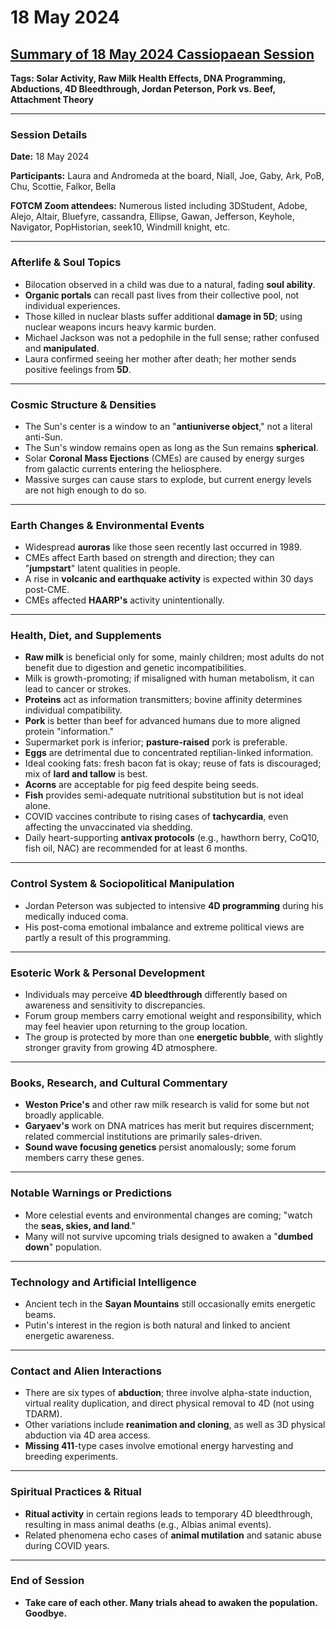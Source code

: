 # 18 May 2024

## [Summary of 18 May 2024 Cassiopaean Session](https://cassiopaea.org/forum/threads/session-18-may-2024.54672/)

**Tags: Solar Activity, Raw Milk Health Effects, DNA Programming, Abductions, 4D Bleedthrough, Jordan Peterson, Pork vs. Beef, Attachment Theory**

---

### Session Details

**Date:** 18 May 2024

**Participants:** Laura and Andromeda at the board, Niall, Joe, Gaby, Ark, PoB, Chu, Scottie, Falkor, Bella

**FOTCM Zoom attendees:** Numerous listed including 3DStudent, Adobe, Alejo, Altair, Bluefyre, cassandra, Ellipse, Gawan, Jefferson, Keyhole, Navigator, PopHistorian, seek10, Windmill knight, etc.

---

### Afterlife & Soul Topics

- Bilocation observed in a child was due to a natural, fading **soul ability**.
- **Organic portals** can recall past lives from their collective pool, not individual experiences.
- Those killed in nuclear blasts suffer additional **damage in 5D**; using nuclear weapons incurs heavy karmic burden.
- Michael Jackson was not a pedophile in the full sense; rather confused and **manipulated**.
- Laura confirmed seeing her mother after death; her mother sends positive feelings from **5D**.

---

### Cosmic Structure & Densities

- The Sun's center is a window to an "**antiuniverse object**," not a literal anti-Sun.
- The Sun's window remains open as long as the Sun remains **spherical**.
- Solar **Coronal Mass Ejections** (CMEs) are caused by energy surges from galactic currents entering the heliosphere.
- Massive surges can cause stars to explode, but current energy levels are not high enough to do so.

---

### Earth Changes & Environmental Events

- Widespread **auroras** like those seen recently last occurred in 1989.
- CMEs affect Earth based on strength and direction; they can "**jumpstart**" latent qualities in people.
- A rise in **volcanic and earthquake activity** is expected within 30 days post-CME.
- CMEs affected **HAARP's** activity unintentionally.

---

### Health, Diet, and Supplements

- **Raw milk** is beneficial only for some, mainly children; most adults do not benefit due to digestion and genetic incompatibilities.
- Milk is growth-promoting; if misaligned with human metabolism, it can lead to cancer or strokes.
- **Proteins** act as information transmitters; bovine affinity determines individual compatibility.
- **Pork** is better than beef for advanced humans due to more aligned protein "information."
- Supermarket pork is inferior; **pasture-raised** pork is preferable.
- **Eggs** are detrimental due to concentrated reptilian-linked information.
- Ideal cooking fats: fresh bacon fat is okay; reuse of fats is discouraged; mix of **lard and tallow** is best.
- **Acorns** are acceptable for pig feed despite being seeds.
- **Fish** provides semi-adequate nutritional substitution but is not ideal alone.
- COVID vaccines contribute to rising cases of **tachycardia**, even affecting the unvaccinated via shedding.
- Daily heart-supporting **antivax protocols** (e.g., hawthorn berry, CoQ10, fish oil, NAC) are recommended for at least 6 months.

---

### Control System & Sociopolitical Manipulation

- Jordan Peterson was subjected to intensive **4D programming** during his medically induced coma.
- His post-coma emotional imbalance and extreme political views are partly a result of this programming.

---

### Esoteric Work & Personal Development

- Individuals may perceive **4D bleedthrough** differently based on awareness and sensitivity to discrepancies.
- Forum group members carry emotional weight and responsibility, which may feel heavier upon returning to the group location.
- The group is protected by more than one **energetic bubble**, with slightly stronger gravity from growing 4D atmosphere.

---

### Books, Research, and Cultural Commentary

- **Weston Price's** and other raw milk research is valid for some but not broadly applicable.
- **Garyaev's** work on DNA matrices has merit but requires discernment; related commercial institutions are primarily sales-driven.
- **Sound wave focusing genetics** persist anomalously; some forum members carry these genes.

---

### Notable Warnings or Predictions

- More celestial events and environmental changes are coming; "watch the **seas, skies, and land**."
- Many will not survive upcoming trials designed to awaken a "**dumbed down**" population.

---

### Technology and Artificial Intelligence

- Ancient tech in the **Sayan Mountains** still occasionally emits energetic beams.
- Putin's interest in the region is both natural and linked to ancient energetic awareness.

---

### Contact and Alien Interactions

- There are six types of **abduction**; three involve alpha-state induction, virtual reality duplication, and direct physical removal to 4D (not using TDARM).
- Other variations include **reanimation and cloning**, as well as 3D physical abduction via 4D area access.
- **Missing 411**-type cases involve emotional energy harvesting and breeding experiments.

---

### Spiritual Practices & Ritual

- **Ritual activity** in certain regions leads to temporary 4D bleedthrough, resulting in mass animal deaths (e.g., Albias animal events).
- Related phenomena echo cases of **animal mutilation** and satanic abuse during COVID years.

---

### End of Session

- **Take care of each other. Many trials ahead to awaken the population. Goodbye.**